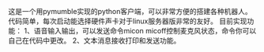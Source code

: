 这是一个用pymumble实现的python客户端，可以非常方便的搭建各种机器人。
代码简单，每次启动能选择硬件声卡对于linux服务器版非常的友好。
目前实现功能：
1、语音输入输出，可以发送命令micon micoff控制麦克风状态，命令你可以自己在代码中更改。
2、文本消息接收打印和发送功能。
